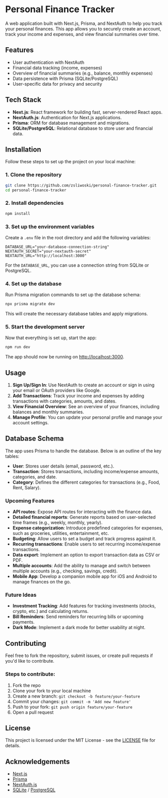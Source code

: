 # Personal Finance Tracker

A web application built with Next.js, Prisma, and NextAuth to help you track your personal finances. This app allows you to securely create an account, track your income and expenses, and view financial summaries over time.

## Features

- User authentication with NextAuth
- Financial data tracking (income, expenses)
- Overview of financial summaries (e.g., balance, monthly expenses)
- Data persistence with Prisma (SQLite/PostgreSQL)
- User-specific data for privacy and security

## Tech Stack

- **Next.js**: React framework for building fast, server-rendered React apps.
- **NextAuth.js**: Authentication for Next.js applications.
- **Prisma**: ORM for database management and migrations.
- **SQLite/PostgreSQL**: Relational database to store user and financial data.

## Installation

Follow these steps to set up the project on your local machine:

### 1. Clone the repository

```bash
git clone https://github.com/zsliwoski/personal-finance-tracker.git
cd personal-finance-tracker
```

### 2. Install dependencies

```bash
npm install
```

### 3. Set up the environment variables

Create a `.env` file in the root directory and add the following variables:

```env
DATABASE_URL="your-database-connection-string"
NEXTAUTH_SECRET="your-nextauth-secret"
NEXTAUTH_URL="http://localhost:3000"
```

For the `DATABASE_URL`, you can use a connection string from SQLite or PostgreSQL.

### 4. Set up the database

Run Prisma migration commands to set up the database schema:

```bash
npx prisma migrate dev
```

This will create the necessary database tables and apply migrations.

### 5. Start the development server

Now that everything is set up, start the app:

```bash
npm run dev
```

The app should now be running on [http://localhost:3000](http://localhost:3000).

## Usage

1. **Sign Up/Sign In**: Use NextAuth to create an account or sign in using your email or OAuth providers like Google.
2. **Add Transactions**: Track your income and expenses by adding transactions with categories, amounts, and dates.
3. **View Financial Overview**: See an overview of your finances, including balances and monthly summaries.
4. **Manage Profile**: You can update your personal profile and manage your account settings.

## Database Schema

The app uses Prisma to handle the database. Below is an outline of the key tables:

- **User**: Stores user details (email, password, etc.).
- **Transaction**: Stores transactions, including income/expense amounts, categories, and date.
- **Category**: Defines the different categories for transactions (e.g., Food, Rent, Salary).

### Upcoming Features
- **API routes**: Expose API routes for interacting with the finance data.
- **Detailed financial reports**: Generate reports based on user-selected time frames (e.g., weekly, monthly, yearly).
- **Expense categorization**: Introduce predefined categories for expenses, such as groceries, utilities, entertainment, etc.
- **Budgeting**: Allow users to set a budget and track progress against it.
- **Recurring transactions**: Enable users to set recurring income/expense transactions.
- **Data export**: Implement an option to export transaction data as CSV or PDF.
- **Multiple accounts**: Add the ability to manage and switch between multiple accounts (e.g., checking, savings, credit).
- **Mobile App**: Develop a companion mobile app for iOS and Android to manage finances on the go.

### Future Ideas
- **Investment Tracking**: Add features for tracking investments (stocks, crypto, etc.) and calculating returns.
- **Bill Reminders**: Send reminders for recurring bills or upcoming payments.
- **Dark Mode**: Implement a dark mode for better usability at night.

## Contributing

Feel free to fork the repository, submit issues, or create pull requests if you'd like to contribute.

### Steps to contribute:

1. Fork the repo
2. Clone your fork to your local machine
3. Create a new branch: `git checkout -b feature/your-feature`
4. Commit your changes: `git commit -m 'Add new feature'`
5. Push to your fork: `git push origin feature/your-feature`
6. Open a pull request

## License

This project is licensed under the MIT License - see the [LICENSE](LICENSE) file for details.

## Acknowledgements

- [Next.js](https://nextjs.org/)
- [Prisma](https://www.prisma.io/)
- [NextAuth.js](https://next-auth.js.org/)
- [SQLite](https://https://www.sqlite.org//) / [PostgreSQL](https://www.postgresql.org/)
